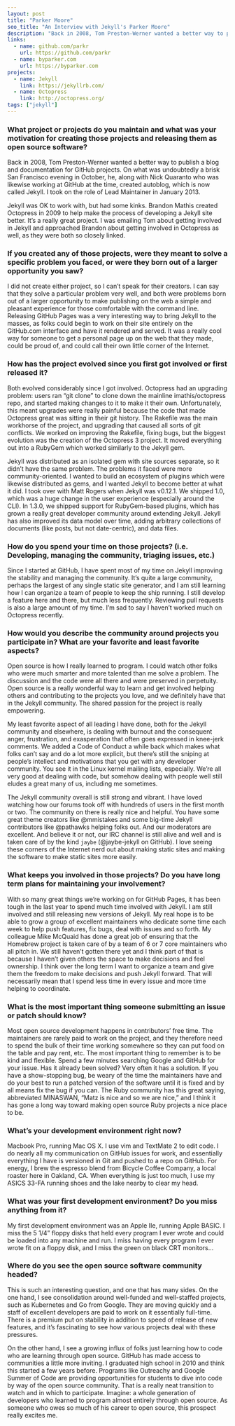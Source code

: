 ```yaml
---
layout: post
title: "Parker Moore"
seo_title: "An Interview with Jekyll's Parker Moore"
description: "Back in 2008, Tom Preston-Werner wanted a better way to publish a blog and documentation for GitHub projects."
links:
  - name: github.com/parkr
    url: https://github.com/parkr
  - name: byparker.com
    url: https://byparker.com
projects:
  - name: Jekyll
    link: https://jekyllrb.com/
  - name: Octopress
    link: http://octopress.org/
tags: ["jekyll"]
---
```


### What project or projects do you maintain and what was your motivation for creating those projects and releasing them as open source software?

Back in 2008, Tom Preston-Werner wanted a better way to publish a blog and documentation for GitHub projects. On what was undoubtedly a brisk San Francisco evening in October, he, along with Nick Quaranto who was likewise working at GitHub at the time, created autoblog, which is now called Jekyll. I took on the role of Lead Maintainer in January 2013.

Jekyll was OK to work with, but had some kinks. Brandon Mathis created Octopress in 2009 to help make the process of developing a Jekyll site better. It’s a really great project. I was emailing Tom about getting involved in Jekyll and approached Brandon about getting involved in Octopress as well, as they were both so closely linked.

### If you created any of those projects, were they meant to solve a specific problem you faced, or were they born out of a larger opportunity you saw?

I did not create either project, so I can’t speak for their creators. I can say that they solve a particular problem very well, and both were problems born out of a larger opportunity to make publishing on the web a simple and pleasant experience for those comfortable with the command line. Releasing GitHub Pages was a very interesting way to bring Jekyll to the masses, as folks could begin to work on their site entirely on the GitHub.com interface and have it rendered and served. It was a really cool way for someone to get a personal page up on the web that they made, could be proud of, and could call their own little corner of the Internet.

### How has the project evolved since you first got involved or first released it?

Both evolved considerably since I got involved. Octopress had an upgrading problem: users ran “git clone” to clone down the mainline imathis/octopress repo, and started making changes to it to make it their own. Unfortunately, this meant upgrades were really painful because the code that made Octopress great was sitting in their git history. The Rakefile was the main workhorse of the project, and upgrading that caused all sorts of git conflicts. We worked on improving the Rakefile, fixing bugs, but the biggest evolution was the creation of the Octopress 3 project. It moved everything out into a RubyGem which worked similarly to the Jekyll gem.

Jekyll was distributed as an isolated gem with site sources separate, so it didn’t have the same problem. The problems it faced were more community-oriented. I wanted to build an ecosystem of plugins which were likewise distributed as gems, and I wanted Jekyll to become better at what it did. I took over with Matt Rogers when Jekyll was v0.12.1. We shipped 1.0, which was a huge change in the user experience (especially around the CLI). In 1.3.0, we shipped support for RubyGem-based plugins, which has grown a really great developer community around extending Jekyll. Jekyll has also improved its data model over time, adding arbitrary collections of documents (like posts, but not date-centric), and data files.

### How do you spend your time on those projects? (i.e. Developing, managing the community, triaging issues, etc.)

Since I started at GitHub, I have spent most of my time on Jekyll improving the stability and managing the community. It’s quite a large community, perhaps the largest of any single static site generator, and I am still learning how I can organize a team of people to keep the ship running. I still develop a feature here and there, but much less frequently. Reviewing pull requests is also a large amount of my time. I’m sad to say I haven’t worked much on Octopress recently.

### How would you describe the community around projects you participate in? What are your favorite and least favorite aspects?

Open source is how I really learned to program. I could watch other folks who were much smarter and more talented than me solve a problem. The discussion and the code were all there and were preserved in perpetuity. Open source is a really wonderful way to learn and get involved helping others and contributing to the projects you love, and we definitely have that in the Jekyll community. The shared passion for the project is really empowering.

My least favorite aspect of all leading I have done, both for the Jekyll community and elsewhere, is dealing with burnout and the consequent anger, frustration, and exasperation that often goes expressed in knee-jerk comments. We added a Code of Conduct a while back which makes what folks can’t say and do a lot more explicit, but there’s still the sniping at people’s intellect and motivations that you get with any developer community. You see it in the Linux kernel mailing lists, especially. We’re all very good at dealing with code, but somehow dealing with people well still eludes a great many of us, including me sometimes.

The Jekyll community overall is still strong and vibrant. I have loved watching how our forums took off with hundreds of users in the first month or two. The community on there is really nice and helpful. You have some great theme creators like @mmistakes and some big-time Jekyll contributors like @pathawks helping folks out. And our moderators are excellent. And believe it or not, our IRC channel is still alive and well and is taken care of by the kind `jaybe` (@jaybe-jekyll on GitHub). I love seeing these corners of the Internet nerd out about making static sites and making the software to make static sites more easily.

### What keeps you involved in those projects? Do you have long term plans for maintaining your involvement?

With so many great things we’re working on for GitHub Pages, it has been tough in the last year to spend much time involved with Jekyll. I am still involved and still releasing new versions of Jekyll. My real hope is to be able to grow a group of excellent maintainers who dedicate some time each week to help push features, fix bugs, deal with issues and so forth. My colleague Mike McQuaid has done a great job of ensuring that the Homebrew project is taken care of by a team of 6 or 7 core maintainers who all pitch in. We still haven’t gotten there yet and I think part of that is because I haven’t given others the space to make decisions and feel ownership. I think over the long term I want to organize a team and give them the freedom to make decisions and push Jekyll forward. That will necessarily mean that I spend less time in every issue and more time helping to coordinate.

### What is the most important thing someone submitting an issue or patch should know?

Most open source development happens in contributors’ free time. The maintainers are rarely paid to work on the project, and they therefore need to spend the bulk of their time working somewhere so they can put food on the table and pay rent, etc. The most important thing to remember is to be kind and flexible. Spend a few minutes searching Google and GitHub for your issue. Has it already been solved? Very often it has a solution. If you have a show-stopping bug, be weary of the time the maintainers have and do your best to run a patched version of the software until it is fixed and by all means fix the bug if you can. The Ruby community has this great saying, abbreviated MINASWAN, “Matz is nice and so we are nice,” and I think it has gone a long way toward making open source Ruby projects a nice place to be.

### What’s your development environment right now?

Macbook Pro, running Mac OS X. I use vim and TextMate 2 to edit code. I do nearly all my communication on GitHub issues for work, and essentially everything I have is versioned in Git and pushed to a repo on GitHub. For energy, I brew the espresso blend from Bicycle Coffee Company, a local roaster here in Oakland, CA. When everything is just too much, I use my ASICS 33-FA running shoes and the lake nearby to clear my head.

### What was your first development environment? Do you miss anything from it?

My first development environment was an Apple IIe, running Apple BASIC. I miss the 5 1/4” floppy disks that held every program I ever wrote and could be loaded into any machine and run. I miss having every program I ever wrote fit on a floppy disk, and I miss the green on black CRT monitors...

### Where do you see the open source software community headed?

This is such an interesting question, and one that has many sides. On the one hand, I see consolidation around well-funded and well-staffed projects, such as Kubernetes and Go from Google. They are moving quickly and a staff of excellent developers are paid to work on it essentially full-time. There is a premium put on stability in addition to speed of release of new features, and it’s fascinating to see how various projects deal with these pressures.

On the other hand, I see a growing influx of folks just learning how to code who are learning through open source. GitHub has made access to communities a little more inviting. I graduated high school in 2010 and think this started a few years before. Programs like Outreachy and Google Summer of Code are providing opportunities for students to dive into code by way of the open source community. That is a really neat transition to watch and in which to participate. Imagine: a whole generation of developers who learned to program almost entirely through open source. As someone who owes so much of his career to open source, this prospect really excites me.
